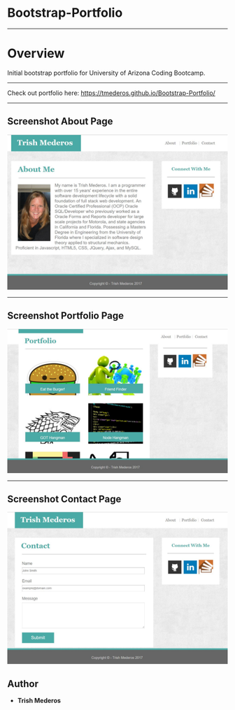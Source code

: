 # Bootstrap-Portfolio

---
# Overview
Initial bootstrap portfolio for University of Arizona Coding Bootcamp.

---
Check out portfolio here: https://tmederos.github.io/Bootstrap-Portfolio/

---
## Screenshot About Page

![Screenshot](https://github.com/tmederos/Bootstrap-Portfolio/blob/master/assets/images/screen-shot-1.jpg)

---
## Screenshot Portfolio Page

![Screenshot](https://github.com/tmederos/Bootstrap-Portfolio/blob/master/assets/images/screen-shot-2.jpg)

---
## Screenshot Contact Page

![Screenshot](https://github.com/tmederos/Bootstrap-Portfolio/blob/master/assets/images/screen-shot-3.jpg)


## Author

* **Trish Mederos**
